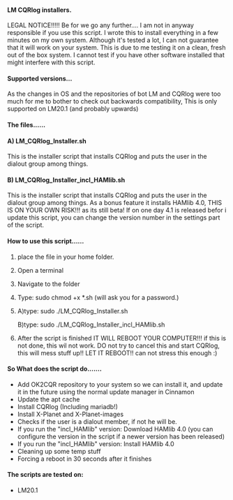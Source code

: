 #### LM CQRlog installers.
    
LEGAL NOTICE!!!!!
Be for we go any further.... I am not in anyway responsible if you use this script.
I wrote this to install everything in a few minutes on my own system.
Although it's tested a lot, I can not guarantee that it will work on your system.
This is due to me testing it on a clean, fresh out of the box system.
I cannot test if you have other software installed that might interfere with this script.

#### Supported versions...
As the changes in OS and the repositories of bot LM and CQRlog were too much for me to bother to check out backwards compatibility, 
This is only supported on LM20.1 (and probably upwards)


#### The files......

#### A) LM_CQRlog_Installer.sh
This is the installer script that installs CQRlog and puts the user in the dialout group among things.

#### B) LM_CQRlog_Installer_incl_HAMlib.sh
This is the installer script that installs CQRlog and puts the user in the dialout group among things.
As a bonus feature it installs HAMlib 4.0, THIS IS ON YOUR OWN RISK!!! as its still beta!
If on one day 4.1 is released befor i update this script, you can change the version number in the settings part of the script. 



#### How to use this script......

1.  place the file in your home folder.
2.  Open a terminal
3.  Navigate to the folder
4.  Type: sudo chmod +x *.sh  (will ask you for a password.)

5.  A)type: sudo ./LM_CQRlog_Installer.sh

    B)type: sudo ./LM_CQRlog_Installer_incl_HAMlib.sh

6.  After the script is finished IT WILL REBOOT YOUR COMPUTER!!! 
    if this is not done, this wil not work. 
    DO not try to cancel this and start CQRlog, this will mess stuff up!!
    LET IT REBOOT!! can not stress this enough :)


#### So What does the script do.......
- Add OK2CQR repository to your system so we can install it, and update it in the future using the normal update manager in Cinnamon
- Update the apt cache
- Install CQRlog (Including mariadb!)
- Install X-Planet and X-Planet-images
- Checks if the user is a dialout member, if not he will be.
- If you run the "incl_HAMlib" version: Download HAMlib 4.0 (you can configure the version in the script if a newer version has been released)
- If you run the "incl_HAMlib" version: Install HAMlib 4.0
- Cleaning up some temp stuff
- Forcing a reboot in 30 seconds after it finishes

#### The scripts are tested on:
- LM20.1
